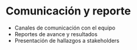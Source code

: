 # Comunicación y reporte

- Canales de comunicación con el equipo
- Reportes de avance y resultados
- Presentación de hallazgos a stakeholders
